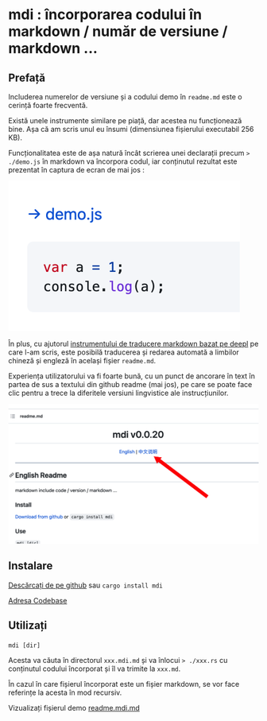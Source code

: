 # mdi : încorporarea codului în markdown / număr de versiune / markdown ...

## Prefață

Includerea numerelor de versiune și a codului demo în `readme.md` este o cerință foarte frecventă.

Există unele instrumente similare pe piață, dar acestea nu funcționează bine. Așa că am scris unul eu însumi (dimensiunea fișierului executabil 256 KB).

Funcționalitatea este de așa natură încât scrierea unei declarații precum `> ./demo.js` în markdown va încorpora codul, iar conținutul rezultat este prezentat în captura de ecran de mai jos :

![](https://raw.githubusercontent.com/gcxfd/img/gh-pages/i9g9We.png)

În plus, cu ajutorul [instrumentului de traducere markdown bazat pe deepl](https://rmw.link/log/2021-12-09-markdown-translate) pe care l-am scris, este posibilă traducerea și redarea automată a limbilor chineză și engleză în același fișier `readme.md`.

Experiența utilizatorului va fi foarte bună, cu un punct de ancorare în text în partea de sus a textului din github readme (mai jos), pe care se poate face clic pentru a trece la diferitele versiuni lingvistice ale instrucțiunilor.

![](https://raw.githubusercontent.com/gcxfd/img/gh-pages/YQfKiS.png)

## Instalare

[Descărcați de pe github](https://github.com/rmw-lib/mdi/releases) sau `cargo install mdi`

[Adresa Codebase](https://github.com/rmw-lib/mdi)

## Utilizați

`mdi [dir]`

Acesta va căuta în directorul `xxx.mdi.md` și va înlocui `> ./xxx.rs` cu conținutul codului încorporat și îl va trimite la `xxx.md`.

În cazul în care fișierul încorporat este un fișier markdown, se vor face referințe la acesta în mod recursiv.

Vizualizați fișierul demo [readme.mdi.md](https://raw.githubusercontent.com/rmw-lib/mdi/master/readme.mdi.md)